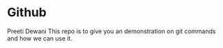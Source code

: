 # Github
Preeti Dewani
This repo is to give you an demonstration on git commands and how we can use it.
